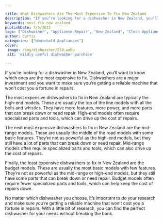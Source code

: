 ```yaml
---

title: What Dishwashers Are The Most Expensive To Fix New Zealand
description: "If you’re looking for a dishwasher in New Zealand, you’ll want to know which ones are the most expensive to fix. Dishwashers are a...take a moment to check it out "
keywords: most fix new zealand
publishDate: 7/6/2022
tags: ["Dishwasher", "Appliance Repair", "New Zealand", "Clean Appliance", "Appliance Guide"]
author: Curtis
categories: ["Household Appliances"]
cover: 
 image: /img/dishwasher/259.webp
 alt: 'mildly useful dishwasher purchase'

---
```


If you’re looking for a dishwasher in New Zealand, you’ll want to know which ones are the most expensive to fix. Dishwashers are a major investment and you want to make sure you’re getting a reliable machine that won’t cost you a fortune in repairs. 

The most expensive dishwashers to fix in New Zealand are typically the high-end models. These are usually the top of the line models with all the bells and whistles. They have more features, more power, and more parts that can break down or need repair. High-end models often require specialized parts and tools, which can drive up the cost of repairs.

The next most expensive dishwashers to fix in New Zealand are the mid-range models. These are usually the middle of the road models with some basic features. They’re not as powerful as the high-end models, but they still have a lot of parts that can break down or need repair. Mid-range models often require specialized parts and tools, which can also drive up the cost of repairs.

Finally, the least expensive dishwashers to fix in New Zealand are the budget models. These are usually the most basic models with few features. They’re not as powerful as the mid-range or high-end models, but they still have some parts that can break down or need repair. Budget models often require fewer specialized parts and tools, which can help keep the cost of repairs down.

No matter which dishwasher you choose, it’s important to do your research and make sure you’re getting a reliable machine that won’t cost you a fortune in repairs. With a little bit of research, you can find the perfect dishwasher for your needs without breaking the bank.
